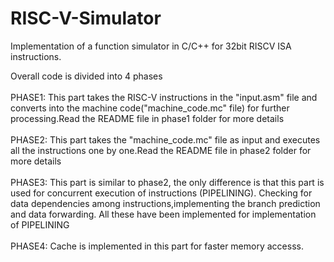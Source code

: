 # RISC-V-Simulator
Implementation of a function simulator in C/C++ for 32bit RISCV ISA instructions.

Overall code is divided into 4 phases <br/><br/> PHASE1: This part takes the RISC-V instructions in the "input.asm" file and converts into the machine code("machine_code.mc" file) for further processing.Read the README file in phase1 folder for more details <br/><br/> PHASE2: This part takes the "machine_code.mc" file as input and executes all the instructions one by one.Read the README file in phase2 folder for more details <br/><br/> PHASE3: This part is similar to phase2, the only difference is that this part is used for concurrent execution of instructions (PIPELINING). Checking for data dependencies among instructions,implementing the branch prediction and data forwarding. All these have been implemented for implementation of PIPELINING <br/><br/> PHASE4: Cache is implemented in this part for faster memory accesss.



